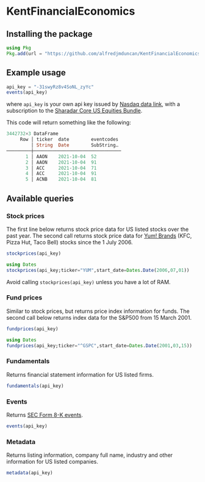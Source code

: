 # KentFinancialEconomics

<!-- [![Stable](https://img.shields.io/badge/docs-stable-blue.svg)](https://alfredjmduncan.github.io/KentFinancialEconomics.jl/stable)
[![Dev](https://img.shields.io/badge/docs-dev-blue.svg)](https://alfredjmduncan.github.io/KentFinancialEconomics.jl/dev)
[![Build Status](https://travis-ci.com/alfredjmduncan/KentFinancialEconomics.jl.svg?branch=master)](https://travis-ci.com/alfredjmduncan/KentFinancialEconomics.jl)
[![Coverage](https://codecov.io/gh/alfredjmduncan/KentFinancialEconomics.jl/branch/master/graph/badge.svg)](https://codecov.io/gh/alfredjmduncan/KentFinancialEconomics.jl) -->

## Installing the package

```julia
using Pkg
Pkg.add(url = "https://github.com/alfredjmduncan/KentFinancialEconomics")

```


## Example usage

```julia
api_key = "-31swyRz8v4SoNL_zyYc"
events(api_key)

```

where `api_key` is your own api key issued by [Nasdaq data link](https://data.nasdaq.com/),
with a subscription to the [Sharadar Core US Equities Bundle](https://data.nasdaq.com/databases/SFA/data).

This code will return something like the following:

```julia
3442732×3 DataFrame
     Row │ ticker  date        eventcodes
         │ String  Date        SubString…
─────────┼────────────────────────────────
       1 │ AAON    2021-10-04  52
       2 │ AAON    2021-10-04  91
       3 │ ACC     2021-10-04  71
       4 │ ACC     2021-10-04  91
       5 │ ACNB    2021-10-04  81
```

## Available queries

### Stock prices

The first line below returns stock price data for US listed stocks over the past year.
The second call returns stock price data for [Yum! Brands](https://www.yum.com/wps/portal/yumbrands/Yumbrands) (KFC, Pizza Hut, Taco Bell) stocks since the 1 July 2006.
```julia
stockprices(api_key)

using Dates
stockprices(api_key;ticker="YUM",start_date=Dates.Date(2006,07,01))
```

Avoid calling `stockprices(api_key)` unless you have a lot of RAM.

### Fund prices

Similar to stock prices, but returns price index information for funds.
The second call below returns index data for the S&P500 from 15 March 2001.

```julia
fundprices(api_key)

using Dates
fundprices(api_key;ticker="^GSPC",start_date=Dates.Date(2001,03,15))
```

### Fundamentals

Returns financial statement information for US listed firms.
```julia
fundamentals(api_key)
```

### Events
Returns [SEC Form 8-K events](https://www.sec.gov/fast-answers/answersform8khtm.html).
```julia
events(api_key)
```

### Metadata
Returns listing information, company full name, industry and other information for
US listed companies.
```julia
metadata(api_key)
```
